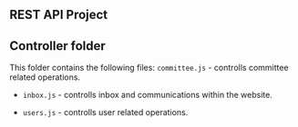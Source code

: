 ## REST API Project

## Controller folder

This folder contains the following files:
`committee.js` - controlls committee related operations.

- `inbox.js` - controlls inbox and communications within the website.

- `users.js` - controlls user related operations.

